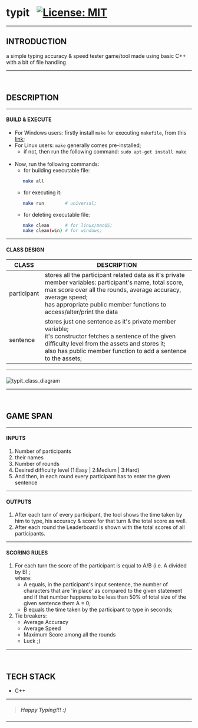 # typit &nbsp; <!--![views](https://visitor-badge.glitch.me/badge?page_id=code-chaser.typit) &nbsp;-->[![License: MIT](https://img.shields.io/badge/License-MIT-yellow.svg)](https://github.com/code-chaser/typit/blob/master/LICENSE)

___


## INTRODUCTION
a simple typing accuracy &amp; speed tester game/tool made using basic C++ with a bit of file handling


___


<br>

## DESCRIPTION
___
#### BUILD & EXECUTE
- For Windows users: firstly install ` make ` for executing ` makefile `, from this [link](https://stackoverflow.com/questions/32127524/how-to-install-and-use-make-in-windows);
- For Linux users: ` make ` generally comes pre-installed;
   - if not, then run the following command: ` sudo apt-get install make `
   <br>
- Now, run the following commands:
   - for building executable file: 
  ```bash
     make all
  ```
   - for executing it:
  ```bash
     make run        # universal;
  ```
   - for deleting executable file:
  ```bash
     make clean      # for linux/macOS;
     make clean(win) # for windows;
  ```
___

#### CLASS DESIGN
|CLASS|DESCRIPTION|
|-----|-----------|
|participant|stores all the participant related data as it's private member variables: participant's name, total score, max score over all the rounds, average accuracy, average speed;<br>has appropriate public member functions to access/alter/print the data|
|sentence|stores just one sentence as it's private member variable;<br>it's constructor fetches a sentence of the given difficulty level from the assets and stores it;<br>also has public member function to add a sentence to the assets;

___

####

![typit_class_diagram](https://user-images.githubusercontent.com/63065397/123527092-53bd1200-d6fa-11eb-8675-4ceea2afa525.jpeg)

___

<br>


## GAME SPAN
___
#### INPUTS
1. Number of participants
4. their names
5. Number of rounds
6. Desired difficulty level (1:Easy | 2:Medium | 3:Hard)
7. And then, in each round every participant has to enter the given sentence

___

<!-- ```
INPUTS:
  1) Number of participants
  2) their names
  3) Number of rounds
  4) Desired difficulty level (1:Easy | 2:Medium | 3:Hard)
  
After that, in each round all the participants take turns and type the given statement (same for all participants in each round).
``` -->
#### OUTPUTS
1. After each turn of every participant, the tool shows the time taken by him to type, his accuracy &amp; score for that turn &amp; the total score as well.
2. After each round the Leaderboard is shown with the total scores of all participants.

___

<!-- ```
OUTPUTS:
  1) After each turn of every participant, the tool shows the time taken by him to type, his accuracy & score for that turn and the
     total score as well.
  2) After each round the Leaderboard is shown with the total scores of all participants.
``` -->
#### SCORING RULES
1. For each turn the score of the participant is equal to A/B (i.e. A divided by B) ;  
where:
      * A equals, in the participant's input sentence, the number of characters that are 'in place' as compared to the given statement and if that number happens to be less than 50% of total size of the given sentence them A = 0;
      * B equals the time taken by the participant to type in seconds;
2. Tie breakers:
   * Average Accuracy
   * Average Speed
   * Maximum Score among all the rounds
   * Luck ;)

___

<!-- ```
SCORING RULES:
  1) For each turn the score of the participant is equal to A/B (i.e. A divided by B)
     where: i) A equals, in the participant's input sentence, the nummber of characters that are '***__in place__***' as compared to the given 
               statement and if that number happens to be less than 50% of total size of the given sentence them A = 0;
           ii) B equals the time taken by the participant to type;
  2) Tie Breakers: i) Average Accuracy
                  ii) Average Speed
                 iii) Maximum Score among all the rounds
                  iv) Luck ;)
            
``` -->
<br>

## TECH STACK
* C++

___

>##### *Happy Typing!!! :)*

___
